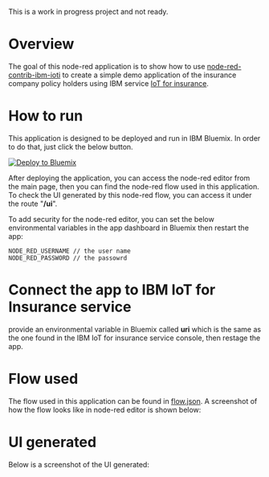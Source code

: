 This is a work in progress project and not ready.

# Overview
The goal of this node-red application is to show how to use [node-red-contrib-ibm-ioti](https://github.com/alronz/node-red-contrib-ibm-ioti) to create a simple demo application of the insurance company policy holders using IBM service [IoT for insurance](https://console.ng.bluemix.net/docs/services/IotInsurance/index.html). 


# How to run

This application is designed to be deployed and run in IBM Bluemix. In order to do that, just click the below button. 

[![Deploy to Bluemix](https://bluemix.net/deploy/button.png)](https://bluemix.net/deploy?repository=https://github.com/alronz/iot4i-example-demo-app.git)

After deploying the application, you can access the node-red editor from the main page, then you can find the node-red flow used in this application. To check the UI generated by this node-red flow, you can access it under the route "**/ui**".

To add security for the node-red editor, you can set the below environmental variables in the app dashboard in Bluemix then restart the app:

```
NODE_RED_USERNAME // the user name
NODE_RED_PASSWORD // the passowrd
``` 


# Connect the app to IBM IoT for Insurance service

provide an environmental variable in Bluemix called **uri** which is the same as the one found in the IBM IoT for insurance service console, then restage the app.


# Flow used

The flow used in this application can be found in [flow.json](./defaults/flow.json). A screenshot of how the flow looks like in node-red editor is shown below:



# UI generated

Below is a screenshot of the UI generated:
 

 